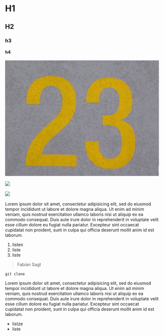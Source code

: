 # H1

## H2

### h3

#### h4
![](images/23a.jpg)

![](https://upload.wikimedia.org/wikipedia/commons/1/1e/Large_Siamese_cat_tosses_a_mouse.jpg)

[![](https://upload.wikimedia.org/wikipedia/commons/1/1e/Large_Siamese_cat_tosses_a_mouse.jpg)](https://upload.wikimedia.org/wikipedia/commons/1/1e/Large_Siamese_cat_tosses_a_mouse.jpg)

Lorem ipsum dolor sit amet, consectetur adipisicing elit, sed do eiusmod tempor incididunt ut labore et dolore magna aliqua. Ut enim ad minim veniam, quis nostrud exercitation ullamco laboris nisi ut aliquip ex ea commodo consequat. Duis aute irure dolor in reprehenderit in voluptate velit esse cillum dolore eu fugiat nulla pariatur. Excepteur sint occaecat cupidatat non proident, sunt in culpa qui officia deserunt mollit anim id est laborum.  


1. listen
2. liste
3. liste


> Fabian Sagt


    git clone 


Lorem ipsum dolor sit amet, consectetur adipisicing elit, sed do eiusmod tempor incididunt ut labore et dolore magna aliqua. Ut enim ad minim veniam, quis nostrud exercitation ullamco laboris nisi ut aliquip ex ea commodo consequat. Duis aute irure dolor in reprehenderit in voluptate velit esse cillum dolore eu fugiat nulla pariatur. Excepteur sint occaecat cupidatat non proident, sunt in culpa qui officia deserunt mollit anim id est laborum.

* listze
* liste



